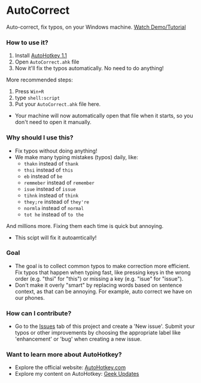 
# AutoCorrect
Auto-correct, fix typos, on your Windows machine.
[Watch Demo/Tutorial](https://www.youtube.com/shorts/rlpWzjqoXMU "Demo")

### How to use it?
1. Install [AutoHotkey 1.1](https://www.autohotkey.com/download/ahk-install.exe "AutoHotkey 1.1")
2. Open `AutoCorrect.ahk` file
3. Now it'll fix the typos automatically. No need to do anything!

More recommended steps:
1. Press `Win+R`
2. type `shell:script`
3. Put your `AutoCorrect.ahk` file here.
- Your machine will now automatically open that file when it starts, so you don't need to open it manually.


### Why should I use this?
- Fix typos without doing anything!
- We make many typing mistakes (typos) daily, like:
  - `thakn` instead of `thank`
  - `thsi` instead of `this`
  - `eb` instead of `be`
  - `remmeber` instead of `remember`
  - `isue` instead of `issue`
  - `tihnk` instead of `think`
  - `they;re` instead of `they're`
  - `normla` instead of `normal`
  - `tot he` instead of `to the`

And millions more. Fixing them each time is quick but annoying.
- This scipt will fix it autoamtically!

### Goal
- The goal is to collect common typos to make correction more efficient. Fix typos that happen when typing fast, like pressing keys in the wrong order (e.g. "thsi" for "this") or missing a key (e.g. "isue" for "issue").
- Don't make it overly "smart" by replacing words based on sentence context, as that can be annoying. For example, auto correct we have on our phones.

### How can I contribute?
- Go to the [Issues](https://github.com/arshit09/autocorrect/issues "Issues") tab of this project and create a 'New issue'. Submit your typos or other improvements by choosing the appropriate label like 'enhancement' or 'bug' when creating a new issue.

### Want to learn more about AutoHotkey?
- Explore the official website: [AutoHotkey.com](https://www.autohotkey.com/ "AutoHotkey.com")
- Explore my content on AutoHotkey: [Geek Updates](https://www.instagram.com/geek_updates "Geek Updates")
